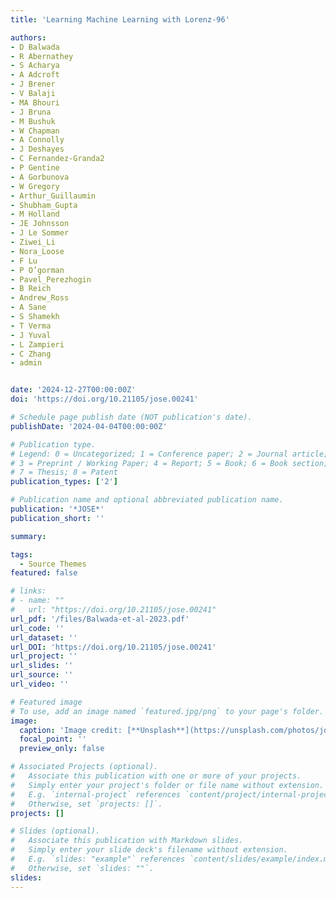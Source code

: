 ```yaml
---
title: 'Learning Machine Learning with Lorenz-96'

authors:
- D Balwada
- R Abernathey
- S Acharya
- A Adcroft
- J Brener
- V Balaji
- MA Bhouri
- J Bruna
- M Bushuk
- W Chapman
- A Connolly
- J Deshayes
- C Fernandez-Granda2
- P Gentine
- A Gorbunova
- W Gregory
- Arthur_Guillaumin
- Shubham_Gupta
- M Holland
- JE Johnsson
- J Le Sommer
- Ziwei_Li
- Nora_Loose
- F Lu
- P O’gorman
- Pavel_Perezhogin
- B Reich
- Andrew_Ross
- A Sane
- S Shamekh
- T Verma
- J Yuval 
- L Zampieri
- C Zhang
- admin


date: '2024-12-27T00:00:00Z'
doi: 'https://doi.org/10.21105/jose.00241'

# Schedule page publish date (NOT publication's date).
publishDate: '2024-04-04T00:00:00Z'

# Publication type.
# Legend: 0 = Uncategorized; 1 = Conference paper; 2 = Journal article;
# 3 = Preprint / Working Paper; 4 = Report; 5 = Book; 6 = Book section;
# 7 = Thesis; 8 = Patent
publication_types: ['2']

# Publication name and optional abbreviated publication name.
publication: '*JOSE*'
publication_short: ''

summary: 

tags:
  - Source Themes
featured: false

# links:
# - name: ""
#   url: "https://doi.org/10.21105/jose.00241"
url_pdf: '/files/Balwada-et-al-2023.pdf'
url_code: ''
url_dataset: ''
url_DOI: 'https://doi.org/10.21105/jose.00241'
url_project: ''
url_slides: ''
url_source: ''
url_video: ''

# Featured image
# To use, add an image named `featured.jpg/png` to your page's folder.
image:
  caption: 'Image credit: [**Unsplash**](https://unsplash.com/photos/jdD8gXaTZsc)'
  focal_point: ''
  preview_only: false

# Associated Projects (optional).
#   Associate this publication with one or more of your projects.
#   Simply enter your project's folder or file name without extension.
#   E.g. `internal-project` references `content/project/internal-project/index.md`.
#   Otherwise, set `projects: []`.
projects: []

# Slides (optional).
#   Associate this publication with Markdown slides.
#   Simply enter your slide deck's filename without extension.
#   E.g. `slides: "example"` references `content/slides/example/index.md`.
#   Otherwise, set `slides: ""`.
slides:
---
```

